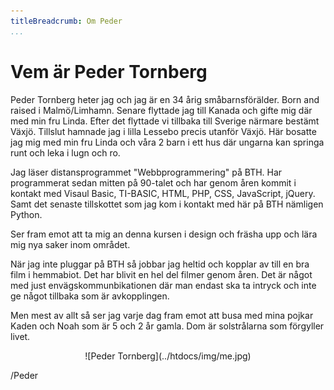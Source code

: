 ```yaml
---
titleBreadcrumb: Om Peder
...
```

Vem är Peder Tornberg
===============================

Peder Tornberg heter jag och jag är en 34 årig småbarnsförälder. Born and raised i Malmö/Limhamn. Senare flyttade jag till Kanada och gifte mig där med min fru Linda. Efter det flyttade vi tillbaka till Sverige närmare bestämt Växjö. Tillslut hamnade jag i lilla Lessebo precis utanför Växjö. Här bosatte jag mig med min fru Linda och våra 2 barn i ett hus där ungarna kan springa runt och leka i lugn och ro.

Jag läser distansprogrammet "Webbprogrammering" på BTH. Har programmerat sedan mitten på 90-talet och har genom åren kommit i kontakt med Visaul Basic, TI-BASIC, HTML, PHP, CSS, JavaScript, jQuery. Samt det senaste tillskottet som jag kom i kontakt med här på BTH nämligen Python.

Ser fram emot att ta mig an denna kursen i design och fräsha upp och lära mig nya saker inom området.

När jag inte pluggar på BTH så jobbar jag heltid och kopplar av till en bra film i hemmabiot. Det har blivit en hel del filmer genom åren. Det är något med just envägskommunbikationen där man endast ska ta intryck och inte ge något tillbaka som är avkopplingen.

Men mest av allt så ser jag varje dag fram emot att busa med mina pojkar Kaden och Noah som är 5 och 2 år gamla. Dom är solstrålarna som förgyller livet.

<p align="center" markdown=1>
![Peder Tornberg](../htdocs/img/me.jpg)
</p>

/Peder
